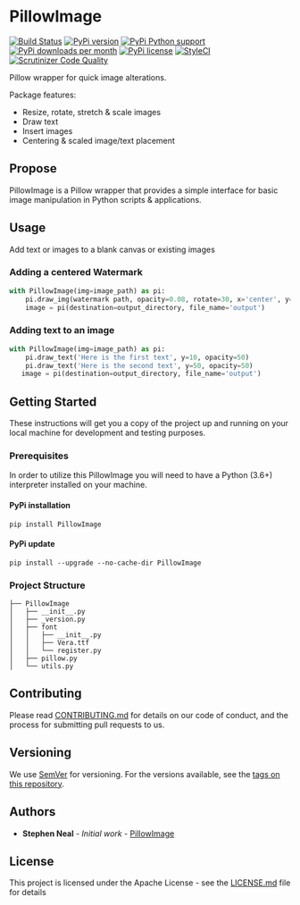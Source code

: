 # PillowImage

[![Build Status](https://travis-ci.com/sfneal/PillowImage.svg?branch=master)](https://travis-ci.com/sfneal/PillowImage)
[![PyPi version](https://img.shields.io/pypi/v/PillowImage)](https://pypi.org/project/PillowImage)
[![PyPi Python support](https://img.shields.io/pypi/pyversions/PillowImage)](https://pypi.org/project/PillowImage)
[![PyPi downloads per month](https://img.shields.io/pypi/dm/PillowImage)](https://pypi.org/project/PillowImage)
[![PyPi license](https://img.shields.io/pypi/l/PillowImage)](https://pypi.org/project/PillowImage)
[![StyleCI](https://github.styleci.io/repos/179334000/shield?branch=master)](https://github.styleci.io/repos/179334000?branch=master)
[![Scrutinizer Code Quality](https://scrutinizer-ci.com/g/sfneal/PillowImage/badges/quality-score.png?b=master)](https://scrutinizer-ci.com/g/sfneal/PillowImage/?branch=master)

Pillow wrapper for quick image alterations.

Package features:

* Resize, rotate, stretch & scale images
* Draw text
* Insert images
* Centering & scaled image/text placement

## Propose
PillowImage is a Pillow wrapper that provides a simple interface for basic image manipulation in Python scripts & applications.

## Usage
Add text or images to a blank canvas or existing images

### Adding a centered Watermark
```python
with PillowImage(img=image_path) as pi:
    pi.draw_img(watermark path, opacity=0.08, rotate=30, x='center', y='center')
    image = pi(destination=output_directory, file_name='output')
```

### Adding text to an image
```python
with PillowImage(img=image_path) as pi:
	pi.draw_text('Here is the first text', y=10, opacity=50)
	pi.draw_text('Here is the second text', y=50, opacity=50)
   image = pi(destination=output_directory, file_name='output')
```

## Getting Started

These instructions will get you a copy of the project up and running on your local machine for development and testing purposes.

### Prerequisites

In order to utilize this PillowImage you will need to have a Python (3.6+) interpreter installed on your machine.

#### PyPi installation
```
pip install PillowImage
```

#### PyPi update
```
pip install --upgrade --no-cache-dir PillowImage
```

### Project Structure

```
├── PillowImage
│   ├── __init__.py
│   ├── _version.py
│   ├── font
│   │   ├── __init__.py
│   │   ├── Vera.ttf
│   │   └── register.py
│   ├── pillow.py
│   └── utils.py
```

## Contributing

Please read [CONTRIBUTING.md](https://github.com/sfneal/PillowImage/CONTRIBUTING.md) for details on our code of 
conduct, and the process for submitting pull requests to us.

## Versioning

We use [SemVer](http://semver.org/) for versioning. For the versions available, see the [tags on this repository](https://github.com/sfneal/PillowImage). 

## Authors

* **Stephen Neal** - *Initial work* - [PillowImage](https://github.com/sfneal)

## License

This project is licensed under the Apache License - see the [LICENSE.md](LICENSE.md) file for details
